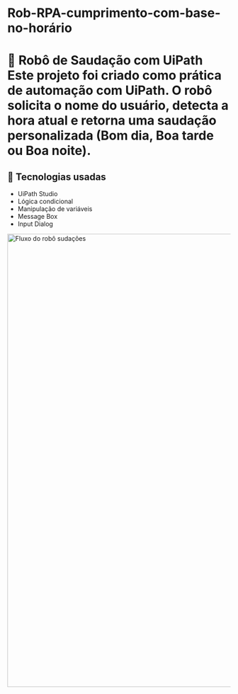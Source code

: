 # Rob-RPA-cumprimento-com-base-no-horário
# 🤖 Robô de Saudação com UiPath  Este projeto foi criado como prática de automação com UiPath. O robô solicita o nome do usuário, detecta a hora atual e retorna uma saudação personalizada (Bom dia, Boa tarde ou Boa noite). 

## 🧠 Tecnologias usadas
- UiPath Studio
- Lógica condicional
- Manipulação de variáveis
- Message Box
- Input Dialog 
<img width="1024" height="1024" alt="Fluxo do robô sudações" src="https://github.com/user-attachments/assets/0c08cffb-6304-43f4-bc54-c261b8341677" />
